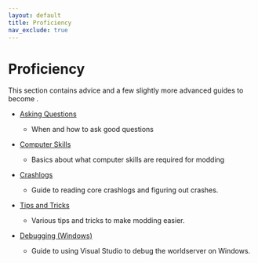 ```yaml
---
layout: default
title: Proficiency
nav_exclude: true
---
```


# Proficiency

This section contains advice and a few slightly more advanced guides to become .

- [Asking Questions](./asking_questions)
    - When and how to ask good questions

- [Computer Skills](./computer_skills)
    - Basics about what computer skills are required for modding

- [Crashlogs](./crashlogs)
    - Guide to reading core crashlogs and figuring out crashes.

- [Tips and Tricks](./tips_and_tricks)
    - Various tips and tricks to make modding easier.

- [Debugging (Windows)](./debugging_windows)
    - Guide to using Visual Studio to debug the worldserver on Windows.